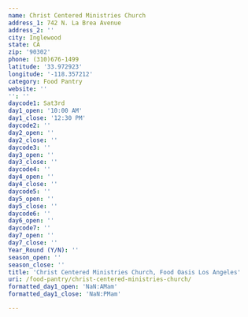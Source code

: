 ```yaml
---
name: Christ Centered Ministries Church
address_1: 742 N. La Brea Avenue
address_2: ''
city: Inglewood
state: CA
zip: '90302'
phone: (310)676-1499
latitude: '33.972923'
longitude: '-118.357212'
category: Food Pantry
website: ''
'': ''
daycode1: Sat3rd
day1_open: '10:00 AM'
day1_close: '12:30 PM'
daycode2: ''
day2_open: ''
day2_close: ''
daycode3: ''
day3_open: ''
day3_close: ''
daycode4: ''
day4_open: ''
day4_close: ''
daycode5: ''
day5_open: ''
day5_close: ''
daycode6: ''
day6_open: ''
daycode7: ''
day7_open: ''
day7_close: ''
Year_Round (Y/N): ''
season_open: ''
season_close: ''
title: 'Christ Centered Ministries Church, Food Oasis Los Angeles'
uri: /food-pantry/christ-centered-ministries-church/
formatted_day1_open: 'NaN:AMam'
formatted_day1_close: 'NaN:PMam'

---
```

